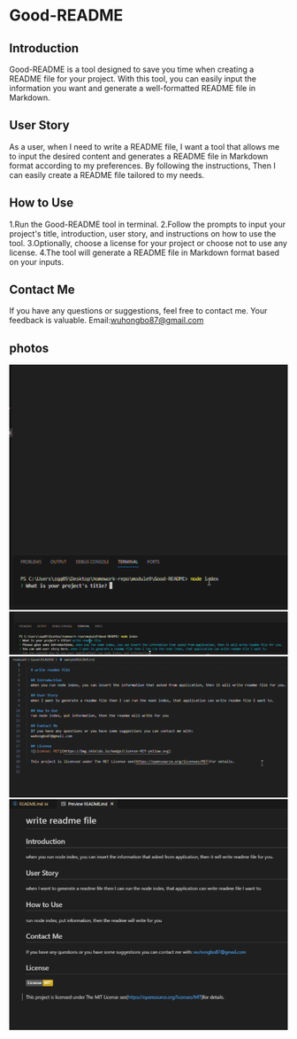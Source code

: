 # Good-README

## Introduction
Good-README is a tool designed to save you time when creating a README file for your project. With this tool, you can easily input the information you want and generate a well-formatted README file in Markdown.

## User Story
As a user, when I need to write a README file, 
I want a tool that allows me to input the desired content and generates a README file in Markdown format according to my preferences. 
By following the instructions, 
Then I can easily create a README file tailored to my needs.

## How to Use
1.Run the Good-README tool in terminal.
2.Follow the prompts to input your project's title, introduction, user story, and instructions on how to use the tool.
3.Optionally, choose a license for your project or choose not to use any license.
4.The tool will generate a README file in Markdown format based on your inputs.

## Contact Me
If you have any questions or suggestions, feel free to contact me. Your feedback is valuable.
Email:wuhongbo87@gmail.com

## photos

  ![Alt text](<2023-12-15 220839.png>)![Alt text](<2023-12-15 220910.png>)![Alt text](<2023-12-15 220927.png>)![Alt text](<2023-12-15 220724.png>)